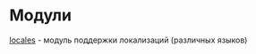 <!-- TITLE: Модули -->
<!-- SUBTITLE: Перечень авторских модулей для scriptcraft-а -->

# Модули

[locales](modules/localses) - модуль поддержки локализаций (различных языков) 


